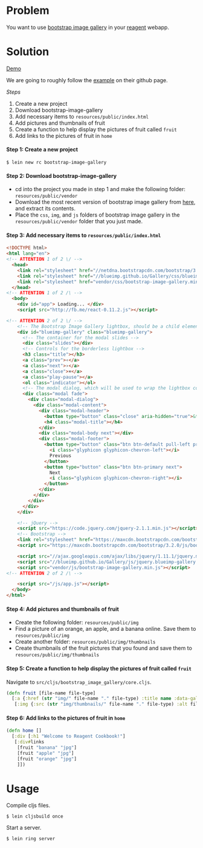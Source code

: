 # Problem

You want to use [bootstrap image gallery](https://blueimp.github.io/Bootstrap-Image-Gallery/) in your [reagent](https://github.com/reagent-project/reagent) webapp.

# Solution

[Demo](http://rc-bootstrap-image-gallery.s3-website-us-west-1.amazonaws.com/)

We are going to roughly follow the [example](https://github.com/blueimp/Bootstrap-Image-Gallery) on their github page.

*Steps*

1. Create a new project
2. Download bootstrap-image-gallery
3. Add necessary items to `resources/public/index.html`
4. Add pictures and thumbnails of fruit
5. Create a function to help display the pictures of fruit called `fruit`
6. Add links to the pictures of fruit in `home`

#### Step 1: Create a new project

```
$ lein new rc bootstrap-image-gallery
```

#### Step 2: Download bootstrap-image-gallery

* cd into the project you made in step 1 and make the following folder: `resources/public/vendor`
* Download the most recent version of bootstrap image gallery from [here](https://github.com/blueimp/Bootstrap-Image-Gallery/tags), and extract its contents.
* Place the `css`, `img`, and `js` folders of bootstrap image gallery in the `resources/public/vendor` folder that you just made.

#### Step 3: Add necessary items to `resources/public/index.html`

```html
<!DOCTYPE html>
<html lang="en">
<!-- ATTENTION 1 of 2 \/ -->
  <head>
    <link rel="stylesheet" href="//netdna.bootstrapcdn.com/bootstrap/3.0.0/css/bootstrap.min.css">
    <link rel="stylesheet" href="//blueimp.github.io/Gallery/css/blueimp-gallery.min.css">
    <link rel="stylesheet" href="vendor/css/bootstrap-image-gallery.min.css">
  </head>
<!-- ATTENTION 1 of 2 /\ -->
  <body>
    <div id="app"> Loading... </div>
    <script src="http://fb.me/react-0.11.2.js"></script>

<!-- ATTENTION 2 of 2 \/ -->
    <!-- The Bootstrap Image Gallery lightbox, should be a child element of the document body -->
    <div id="blueimp-gallery" class="blueimp-gallery">
      <!-- The container for the modal slides -->
      <div class="slides"></div>
      <!-- Controls for the borderless lightbox -->
      <h3 class="title"></h3>
      <a class="prev">‹</a>
      <a class="next">›</a>
      <a class="close">×</a>
      <a class="play-pause"></a>
      <ol class="indicator"></ol>
      <!-- The modal dialog, which will be used to wrap the lightbox content -->
      <div class="modal fade">
        <div class="modal-dialog">
          <div class="modal-content">
            <div class="modal-header">
              <button type="button" class="close" aria-hidden="true">&times;</button>
              <h4 class="modal-title"></h4>
            </div>
            <div class="modal-body next"></div>
            <div class="modal-footer">
              <button type="button" class="btn btn-default pull-left prev">
                <i class="glyphicon glyphicon-chevron-left"></i>
                Previous
              </button>
              <button type="button" class="btn btn-primary next">
                Next
                <i class="glyphicon glyphicon-chevron-right"></i>
              </button>
            </div>
          </div>
        </div>
      </div>
    </div>

    <!-- jQuery -->
    <script src="https://code.jquery.com/jquery-2.1.1.min.js"></script>
    <!-- Bootstrap -->
    <link rel="stylesheet" href="https://maxcdn.bootstrapcdn.com/bootstrap/3.2.0/css/bootstrap.min.css">
    <script src="https://maxcdn.bootstrapcdn.com/bootstrap/3.2.0/js/bootstrap.min.js"></script>

    <script src="//ajax.googleapis.com/ajax/libs/jquery/1.11.1/jquery.min.js"></script>
    <script src="//blueimp.github.io/Gallery/js/jquery.blueimp-gallery.min.js"></script>
    <script src="vendor/js/bootstrap-image-gallery.min.js"></script>
<!-- ATTENTION 2 of 2 /\ -->

    <script src="/js/app.js"></script>
  </body>
</html>
```

#### Step 4: Add pictures and thumbnails of fruit

* Create the following folder: `resources/public/img`
* Find a picture of an orange, an apple, and a banana online. Save them to `resources/public/img`
* Create another folder: `resources/public/img/thumbnails`
* Create thumbnails of the fruit pictures that you found and save them to `resources/public/img/thumbnails`

#### Step 5: Create a function to help display the pictures of fruit called `fruit`

Navigate to `src/cljs/bootstrap_image_gallery/core.cljs`.

```clojure
(defn fruit [file-name file-type]
  [:a {:href (str "img/" file-name "." file-type) :title name :data-gallery ""}
   [:img {:src (str "img/thumbnails/" file-name "." file-type) :alt file-name}]])
```

#### Step 6: Add links to the pictures of fruit in `home`

```clojure
(defn home []
  [:div [:h1 "Welcome to Reagent Cookbook!"]
   [:div#links
    [fruit "banana" "jpg"]
    [fruit "apple" "jpg"]
    [fruit "orange" "jpg"]
    ]])
```

# Usage

Compile cljs files.

```
$ lein cljsbuild once
```

Start a server.

```
$ lein ring server
```
